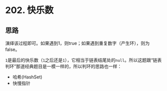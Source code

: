 # 202. 快乐数

## 思路

演绎该过程即可。如果遇到1，则true；如果遇到重复数字（产生环），则为false。

`1`是最后的快乐数（`1`之后还是`1`），它相当于链表结尾处的`null`。所以这题跟“链表判环”那道经典题目是一模一样的，所以判环的思路也一样：

- 哈希(HashSet)
- 快慢指针

